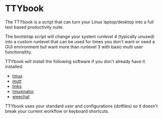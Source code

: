 # TTYbook
The TTYbook is a script that can turn your Linux laptop/desktop into a full text based productivity suite.

The bootstrap script will change your system runlevel 4 (typically unused) into a custom runlevel that can be used for times you don't want or need a GUI environment but want more than runlevel 3 with basic multi user functionallity.

TTYbook will install the following software if you don't already have it installed.

 * [tmux](http://tmux.sourceforge.net/)
 * [mutt](http://www.mutt.org/)
 * [links](http://links.twibright.com/features.php)
 * [tmuxinator](https://github.com/tmuxinator/tmuxinator)
 * [weechat](http://weechat.org/)

TTYbook uses your standard user and configurations (dotfiles) so it doesn't break your current workflow or keyboard shortcuts.
